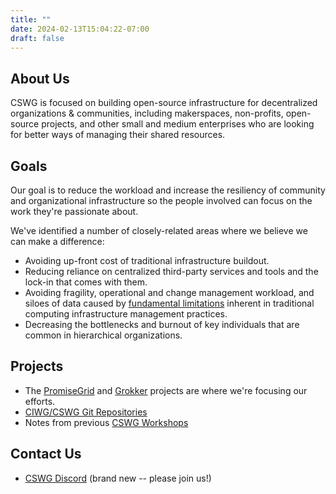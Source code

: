```yaml
---
title: ""
date: 2024-02-13T15:04:22-07:00
draft: false
---
```

## About Us
CSWG is focused on building open-source infrastructure for decentralized organizations & communities, including makerspaces, non-profits, open-source projects, and other small and medium enterprises who are looking for better ways of managing their shared resources.

## Goals
Our goal is to reduce the workload and increase the resiliency of community and organizational infrastructure so the people involved can focus on the work they're passionate about.

We've identified a number of closely-related areas where we believe we can make a difference:

- Avoiding up-front cost of traditional infrastructure buildout.
- Reducing reliance on centralized third-party services and tools and
  the lock-in that comes with them.
- Avoiding fragility, operational and change management workload, and siloes of data caused by [fundamental limitations](http://www.infrastructures.org/papers/turing/turing.html) inherent in traditional computing infrastructure management practices.
- Decreasing the bottlenecks and burnout of key individuals that are common in hierarchical organizations.

## Projects

- The [PromiseGrid](https://github.com/promisegrid/promisegrid) and [Grokker](https://github.com/stevegt/grokker) projects are where we're focusing our efforts.  
- [CIWG/CSWG Git Repositories](https://github.com/orgs/ciwg/repositories)
- Notes from previous [CSWG Workshops](http://mcp.infrastructures.org/search?query=cswg+workshop)

## Contact Us

- [CSWG Discord](https://discord.gg/uaQv33Bvzf)  (brand new -- please join us!)
